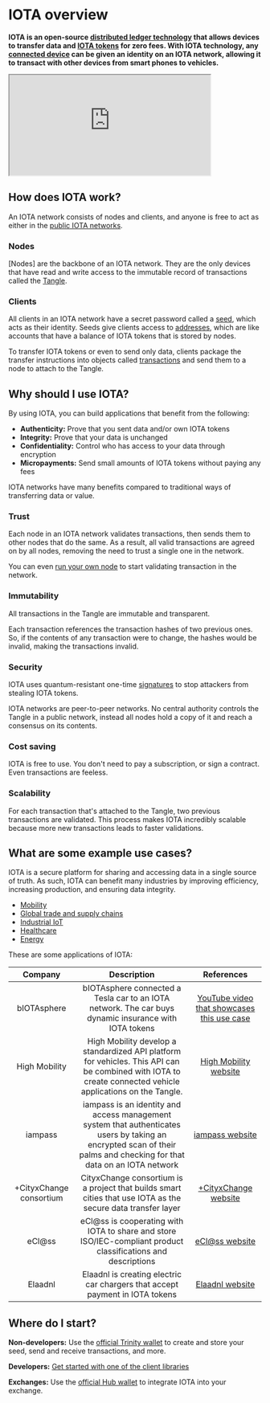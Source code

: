 # IOTA overview

**IOTA is an open-source [distributed ledger technology](../basics/dlt.md) that allows devices to transfer data and [IOTA tokens](../basics/token.md) for zero fees. With IOTA technology, any [connected device](https://en.wikipedia.org/wiki/Connected_Devices) can be given an identity on an IOTA network, allowing it to transact with other devices from smart phones to vehicles.**

<iframe src="https://www.youtube.com/embed/Gr-LstcDcAw" width="400" height="200"></iframe>

## How does IOTA work?

An IOTA network consists of nodes and clients, and anyone is free to act as either in the [public IOTA networks](../references/iota-networks.md).

### Nodes

[Nodes] are the backbone of an IOTA network. They are the only devices that have read and write access to the immutable record of transactions called the [Tangle](../basics/the-tangle.md).

### Clients

All clients in an IOTA network have a secret password called a [seed](../basics/seeds.md), which acts as their identity. Seeds give clients access to [addresses](../basics/addresses.md), which are like accounts that have a balance of IOTA tokens that is stored by nodes.

To transfer IOTA tokens or even to send only data, clients package the transfer instructions into objects called [transactions](../basics/transactions.md) and send them to a node to attach to the Tangle.

## Why should I use IOTA?

By using IOTA, you can build applications that benefit from the following:

- **Authenticity:** Prove that you sent data and/or own IOTA tokens
- **Integrity:** Prove that your data is unchanged
- **Confidentiality:** Control who has access to your data through encryption
- **Micropayments:** Send small amounts of IOTA tokens without paying any fees 

IOTA networks have many benefits compared to traditional ways of transferring data or value.

### Trust

Each node in an IOTA network validates transactions, then sends them to other nodes that do the same. As a result, all valid transactions are agreed on by all nodes, removing the need to trust a single one in the network.

You can even [run your own node](../how-to-guides/run-your-own-iri-node.md) to start validating transaction in the network.

### Immutability

All transactions in the Tangle are immutable and transparent.

Each transaction references the transaction hashes of two previous ones. So, if the contents of any transaction were to change, the hashes would be invalid, making the transactions invalid.

### Security

IOTA uses quantum-resistant one-time [signatures](../basics/signatures.md) to stop attackers from stealing IOTA tokens.

IOTA networks are peer-to-peer networks. No central authority controls the Tangle in a public network, instead all nodes hold a copy of it and reach a consensus on its contents.

### Cost saving

IOTA is free to use. You don't need to pay a subscription, or sign a contract. Even transactions are feeless.

### Scalability

For each transaction that's attached to the Tangle, two previous transactions are validated. This process makes IOTA incredibly scalable because more new transactions leads to faster validations.

## What are some example use cases?

IOTA is a secure platform for sharing and accessing data in a single source of truth. As such, IOTA can benefit many industries by improving efficiency, increasing production, and ensuring data integrity.

- [Mobility](https://www.iota.org/verticals/mobility-automotive)
- [Global trade and supply chains](https://www.iota.org/verticals/global-trade-supply-chains)
- [Industrial IoT](https://www.iota.org/verticals/industrial-iot)
- [Healthcare](https://www.iota.org/verticals/ehealth)
- [Energy](https://www.iota.org/verticals/smart-energy)

These are some applications of IOTA:

| **Company**  | **Description** |  **References** |
| :-------:| :-------:| :---------: |
| bIOTAsphere|bIOTAsphere connected a Tesla car to an IOTA network. The car buys dynamic insurance with IOTA tokens |[YouTube video that showcases this use case](https://www.youtube.com/watch?v=2zvrA5KqeYw) |
| High Mobility| High Mobility develop a standardized API platform for vehicles. This API can be combined with IOTA to create connected vehicle applications on the Tangle.|[High Mobility website](https://high-mobility.com/get-started) |
| iampass|iampass is an identity and access management system that authenticates users by taking an encrypted scan of their palms and checking for that data on an IOTA network  | [iampass website](https://iampass.io/)|
|+CityxChange consortium |CityxChange consortium is a project that builds smart cities that use IOTA as the secure data transfer layer |[+CityxChange website](http://cityxchange.eu/)|
eCl@ss|eCl@ss is cooperating with IOTA to share and store ISO/IEC-compliant product classifications and descriptions|[eCl@ss website](https://www.eclass.eu/en/association/cooperation.html)|
|Elaadnl| Elaadnl is creating electric car chargers that accept payment in IOTA tokens| [Elaadnl website](https://www.elaad.nl/news/worlds-first-iota-charging-station-released/)

## Where do I start?

**Non-developers:** Use the [official Trinity wallet](root://wallets/0.1/trinity/introduction/overview.md) to create and store your seed, send and receive transactions, and more.

**Developers:** [Get started with one of the client libraries](../how-to-guides/get-started.md)

**Exchanges:** Use the [official Hub wallet](root://wallets/0.1/hub/introduction/overview.md) to integrate IOTA into your exchange.










